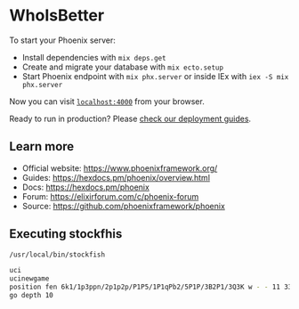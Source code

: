 # WhoIsBetter

To start your Phoenix server:

  * Install dependencies with `mix deps.get`
  * Create and migrate your database with `mix ecto.setup`
  * Start Phoenix endpoint with `mix phx.server` or inside IEx with `iex -S mix phx.server`

Now you can visit [`localhost:4000`](http://localhost:4000) from your browser.

Ready to run in production? Please [check our deployment guides](https://hexdocs.pm/phoenix/deployment.html).

## Learn more

  * Official website: https://www.phoenixframework.org/
  * Guides: https://hexdocs.pm/phoenix/overview.html
  * Docs: https://hexdocs.pm/phoenix
  * Forum: https://elixirforum.com/c/phoenix-forum
  * Source: https://github.com/phoenixframework/phoenix


## Executing stockfhis
```bash
/usr/local/bin/stockfish

uci
ucinewgame
position fen 6k1/1p3ppn/2p1p2p/P1P5/1P1qPb2/5P1P/3B2P1/3Q3K w - - 11 33
go depth 10
```
